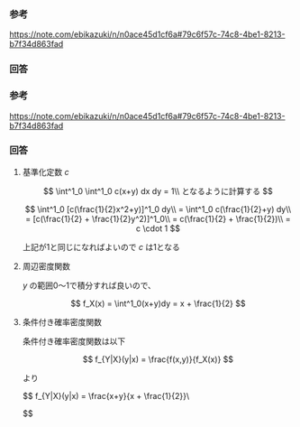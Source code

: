 ### 参考

https://note.com/ebikazuki/n/n0ace45d1cf6a#79c6f57c-74c8-4be1-8213-b7f34d863fad

### 回答
### 参考

https://note.com/ebikazuki/n/n0ace45d1cf6a#79c6f57c-74c8-4be1-8213-b7f34d863fad

### 回答

1. 基準化定数 $c$
    
    $$
    \int^1_0 \int^1_0 c(x+y) dx dy = 1\\
    となるように計算する
    $$
    
    $$
    \int^1_0 [c(\frac{1}{2}x^2+y)]^1_0 dy\\
    = \int^1_0 c(\frac{1}{2}+y) dy\\
    = [c(\frac{1}{2} + \frac{1}{2}y^2)]^1_0\\
    = c(\frac{1}{2} + \frac{1}{2})\\
    = c \cdot 1
    $$
    
    上記が1と同じになればよいので $c$ は1となる
    
2. 周辺密度関数
    
    $y$ の範囲0〜1で積分すれば良いので、
    
    $$
    f_X(x) = \int^1_0(x+y)dy = x + \frac{1}{2}
    $$
    
3. 条件付き確率密度関数
    
    条件付き確率密度関数は以下
    
    $$
    f_{Y|X}(y|x) = \frac{f(x,y)}{f_X(x)}
    $$
    
    より
    
    $$
    f_{Y|X}(y|x) = \frac{x+y}{x + \frac{1}{2}}\\
    
    $$